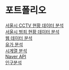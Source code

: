 # 포트폴리오

[서울시 CCTV 현황 데이터 분석]()     
[서울시 범죄 현황 데이터 분석]()   
[웹 데이터 분석]()   
[유가 분석]()   
[시계열 분석]()   
[Naver API]()   
[인구분석]()   
